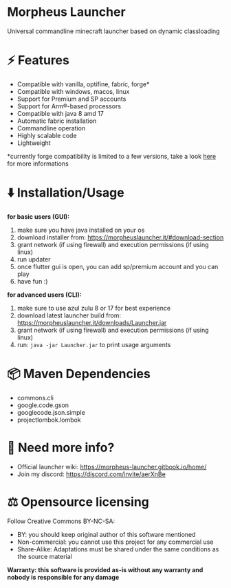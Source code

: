 # Morpheus Launcher
Universal commandline minecraft launcher based on dynamic classloading

# :zap: Features 
- Compatible with vanilla, optifine, fabric, forge*
- Compatible with windows, macos, linux
- Support for Premium and SP accounts
- Support for Arm®-based processors
- Compatible with java 8 amd 17
- Automatic fabric installation
- Commandline operation
- Highly scalable code
- Lightweight

*currently forge compatibility is limited to a few versions, take a look [here](https://morpheus-launcher.gitbook.io/home/compatibility) for more informations

# :arrow_down: Installation/Usage
**for basic users (GUI):**
1. make sure you have java installed on your os
2. download installer from: https://morpheuslauncher.it/#download-section
3. grant network (if using firewall) and execution permissions (if using linux)
4. run updater
5. once flutter gui is open, you can add sp/premium account and you can play
6. have fun :)

**for advanced users (CLI):**
1. make sure to use azul zulu 8 or 17 for best experience
2. download latest launcher build from: https://morpheuslauncher.it/downloads/Launcher.jar
3. grant network (if using firewall) and execution permissions (if using linux)
4. run: `java -jar Launcher.jar` to print usage arguments

# :package: Maven Dependencies
- commons.cli
- google.code.gson
- googlecode.json.simple
- projectlombok.lombok

# :mega: Need more info?
- Official launcher wiki: https://morpheus-launcher.gitbook.io/home/
- Join my discord: https://discord.com/invite/aerXnBe

# :balance_scale: Opensource licensing
Follow Creative Commons BY-NC-SA:
- BY: you should keep original author of this software mentioned
- Non-commercial: you cannot use this project for any commercial use
- Share-Alike: Adaptations must be shared under the same conditions as the source material

**Warranty: this software is provided as-is without any warranty and nobody is responsible for any damage**
